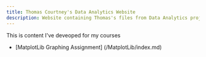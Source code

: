 ```yaml
---
title: Thomas Courtney's Data Analytics Website
description: Website containing Thomas's files from Data Analytics projects
---
```


This is content I've deveoped for my courses
- [MatplotLib Graphing Assignment] (/MatplotLib/index.md)
